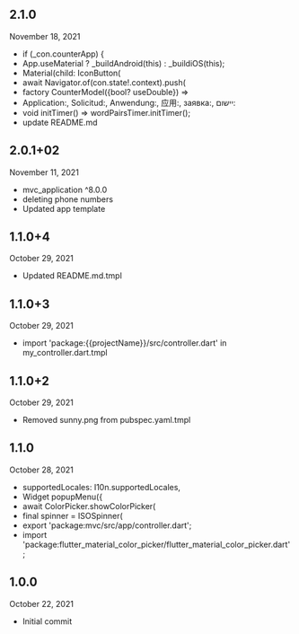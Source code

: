 
## 2.1.0
 November 18, 2021
- if (_con.counterApp) {
- App.useMaterial ? _buildAndroid(this) : _buildiOS(this);
- Material(child: IconButton(
- await Navigator.of(con.state!.context).push(
- factory CounterModel({bool? useDouble}) =>
- Application:, Solicitud:, Anwendung:, 应用:, заявка:, יישום:
- void initTimer() => wordPairsTimer.initTimer();
- update README.md

## 2.0.1+02
 November 11, 2021
- mvc_application ^8.0.0
- deleting phone numbers
- Updated app template

## 1.1.0+4
 October 29, 2021
- Updated README.md.tmpl

## 1.1.0+3
 October 29, 2021
- import 'package:{{projectName}}/src/controller.dart' in my_controller.dart.tmpl

## 1.1.0+2
 October 29, 2021
- Removed sunny.png from pubspec.yaml.tmpl

## 1.1.0
 October 28, 2021
- supportedLocales: I10n.supportedLocales,
- Widget popupMenu({
- await ColorPicker.showColorPicker(
- final spinner = ISOSpinner(
- export 'package:mvc/src/app/controller.dart';
- import 'package:flutter_material_color_picker/flutter_material_color_picker.dart';

## 1.0.0
 October 22, 2021
- Initial commit
